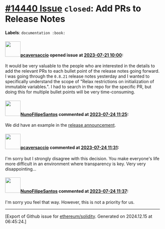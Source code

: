 # [\#14440 Issue](https://github.com/ethereum/solidity/issues/14440) `closed`: Add PRs to Release Notes
**Labels**: `documentation :book:`


#### <img src="https://avatars.githubusercontent.com/u/25297591?u=3251a9019e72f66e32ba31d57729796ad505c530&v=4" width="50">[pcaversaccio](https://github.com/pcaversaccio) opened issue at [2023-07-21 10:00](https://github.com/ethereum/solidity/issues/14440):

It would be very valuable to the people who are interested in the details to add the relevant PRs to each bullet point of the release notes going forward. I was going through the `0.8.21` release notes yesterday and I wanted to specifically understand the scope of "Relax restrictions on initialization of immutable variables.". I had to search in the repo for the specific PR, but doing this for multiple bullet points will be very time-consuming.


#### <img src="https://avatars.githubusercontent.com/u/2582498?u=a1331723a724eb612a66f75abee3048448e2fe01&v=4" width="50">[NunoFilipeSantos](https://github.com/NunoFilipeSantos) commented at [2023-07-24 11:25](https://github.com/ethereum/solidity/issues/14440#issuecomment-1647726995):

We did have an example in the [release announcement](https://soliditylang.org/blog/2023/07/19/solidity-0.8.21-release-announcement).

#### <img src="https://avatars.githubusercontent.com/u/25297591?u=3251a9019e72f66e32ba31d57729796ad505c530&v=4" width="50">[pcaversaccio](https://github.com/pcaversaccio) commented at [2023-07-24 11:31](https://github.com/ethereum/solidity/issues/14440#issuecomment-1647734645):

I'm sorry but I strongly disagree with this decision. You make everyone's life more difficult in an environment where transparency is key. Very very disappointing...

#### <img src="https://avatars.githubusercontent.com/u/2582498?u=a1331723a724eb612a66f75abee3048448e2fe01&v=4" width="50">[NunoFilipeSantos](https://github.com/NunoFilipeSantos) commented at [2023-07-24 11:37](https://github.com/ethereum/solidity/issues/14440#issuecomment-1647743445):

I'm sorry you feel that way. However, this is not a priority for us.


-------------------------------------------------------------------------------



[Export of Github issue for [ethereum/solidity](https://github.com/ethereum/solidity). Generated on 2024.12.15 at 06:45:24.]
